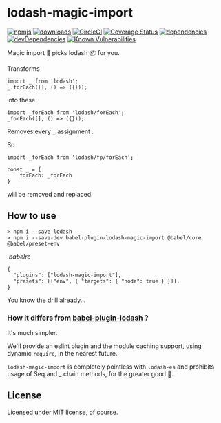 # lodash-magic-import

[![npmjs](https://img.shields.io/npm/v/babel-plugin-lodash-magic-import.svg)](https://npmjs.org/package/babel-plugin-lodash-magic-import)
[![downloads](https://img.shields.io/npm/dw/babel-plugin-lodash-magic-import.svg)](https://npmjs.org/package/babel-plugin-lodash-magic-import)
[![CircleCI](https://img.shields.io/circleci/project/github/bitsnap/babel-plugin-lodash-magic-import.svg)](https://circleci.com/gh/bitsnap/babel-plugin-lodash-magic-import)
[![Coverage Status](https://coveralls.io/repos/github/bitsnap/babel-plugin-lodash-magic-import/badge.svg?branch=master)](https://coveralls.io/github/bitsnap/babel-plugin-lodash-magic-import?branch=master) 
[![dependencies](https://david-dm.org/bitsnap/babel-plugin-lodash-magic-import.svg)](https://david-dm.org/bitsnap/babel-plugin-lodash-magic-import)
[![devDependencies](https://david-dm.org/bitsnap/babel-plugin-lodash-magic-import/dev-status.svg)](https://david-dm.org/bitsnap/babel-plugin-lodash-magic-import#info=devDependencies)
[![Known Vulnerabilities](https://snyk.io/test/github/bitsnap/babel-plugin-lodash-magic-import/badge.svg)](https://snyk.io/test/github/bitsnap/babel-plugin-lodash-magic-import)

Magic import 🍒 picks lodash 📦 for you.

Transforms 
```
import _ from 'lodash';
_.forEach([], () => ({}));
```

into these

```
import _forEach from 'lodash/forEach';
_forEach([], () => ({}));
```

Removes every `_` assignment .

So

```
import _forEach from 'lodash/fp/forEach';

const _ = {
    forEach: _forEach
}
```

will be removed and replaced.

## How to use 

```
> npm i --save lodash
> npm i --save-dev babel-plugin-lodash-magic-import @babel/core @babel/preset-env
```

*.babelrc*
```
{
  "plugins": ["lodash-magic-import"],
  "presets": [["env", { "targets": { "node": true } }]],
}
```

You know the drill already...

### How it differs from [babel-plugin-lodash](https://github.com/lodash/babel-plugin-lodash) ?

It's much simpler.

We'll provide an eslint plugin and the module caching support, using dynamic `require`, in the nearest future.

`lodash-magic-import` is completely pointless with `lodash-es` and prohibits usage of Seq and _.chain methods, for the greater good 🎀.

## License

Licensed under [MIT](LICENSE) license, of course.